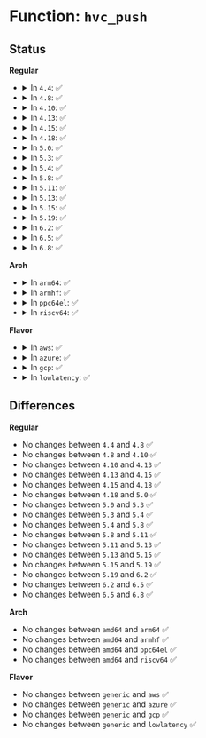 # Function: <code>hvc_push</code>

## Status
<b>Regular</b>
<ul>
<li>
<details>
<summary>In <code>4.4</code>: ✅</summary>

```c
int hvc_push(struct hvc_struct *hp);
```

**Collision:** Unique Static

**Inline:** No

**Transformation:** False

**Instances:**

```
In drivers/tty/hvc/hvc_console.c (ffffffff814fd760)
Location: drivers/tty/hvc/hvc_console.c:474
Inline: False
Direct callers:
  - drivers/tty/hvc/hvc_console.c:hvc_write
  - drivers/tty/hvc/hvc_console.c:hvc_write
  - drivers/tty/hvc/hvc_console.c:hvc_poll
```
**Symbols:**

```
ffffffff814fd760-ffffffff814fd7f7: hvc_push (STB_LOCAL)
```
</details>
</li>
<li>
<details>
<summary>In <code>4.8</code>: ✅</summary>

```c
int hvc_push(struct hvc_struct *hp);
```

**Collision:** Unique Static

**Inline:** No

**Transformation:** False

**Instances:**

```
In drivers/tty/hvc/hvc_console.c (ffffffff8154e280)
Location: drivers/tty/hvc/hvc_console.c:474
Inline: False
Direct callers:
  - drivers/tty/hvc/hvc_console.c:hvc_poll
  - drivers/tty/hvc/hvc_console.c:hvc_write
  - drivers/tty/hvc/hvc_console.c:hvc_write
```
**Symbols:**

```
ffffffff8154e280-ffffffff8154e31b: hvc_push (STB_LOCAL)
```
</details>
</li>
<li>
<details>
<summary>In <code>4.10</code>: ✅</summary>

```c
int hvc_push(struct hvc_struct *hp);
```

**Collision:** Unique Static

**Inline:** No

**Transformation:** False

**Instances:**

```
In drivers/tty/hvc/hvc_console.c (ffffffff8157ab00)
Location: drivers/tty/hvc/hvc_console.c:474
Inline: False
Direct callers:
  - drivers/tty/hvc/hvc_console.c:hvc_poll
  - drivers/tty/hvc/hvc_console.c:hvc_write
  - drivers/tty/hvc/hvc_console.c:hvc_write
```
**Symbols:**

```
ffffffff8157ab00-ffffffff8157ab9b: hvc_push (STB_LOCAL)
```
</details>
</li>
<li>
<details>
<summary>In <code>4.13</code>: ✅</summary>

```c
int hvc_push(struct hvc_struct *hp);
```

**Collision:** Unique Static

**Inline:** No

**Transformation:** False

**Instances:**

```
In drivers/tty/hvc/hvc_console.c (ffffffff8158edd0)
Location: drivers/tty/hvc/hvc_console.c:473
Inline: False
Direct callers:
  - drivers/tty/hvc/hvc_console.c:hvc_poll
  - drivers/tty/hvc/hvc_console.c:hvc_write
  - drivers/tty/hvc/hvc_console.c:hvc_write
```
**Symbols:**

```
ffffffff8158edd0-ffffffff8158ee6b: hvc_push (STB_LOCAL)
```
</details>
</li>
<li>
<details>
<summary>In <code>4.15</code>: ✅</summary>

```c
int hvc_push(struct hvc_struct *hp);
```

**Collision:** Unique Static

**Inline:** No

**Transformation:** False

**Instances:**

```
In drivers/tty/hvc/hvc_console.c (ffffffff815f3890)
Location: drivers/tty/hvc/hvc_console.c:460
Inline: False
Direct callers:
  - drivers/tty/hvc/hvc_console.c:hvc_poll
  - drivers/tty/hvc/hvc_console.c:hvc_write
  - drivers/tty/hvc/hvc_console.c:hvc_write
```
**Symbols:**

```
ffffffff815f3890-ffffffff815f3931: hvc_push (STB_LOCAL)
```
</details>
</li>
<li>
<details>
<summary>In <code>4.18</code>: ✅</summary>

```c
int hvc_push(struct hvc_struct *hp);
```

**Collision:** Unique Static

**Inline:** No

**Transformation:** False

**Instances:**

```
In drivers/tty/hvc/hvc_console.c (ffffffff8162c9e0)
Location: drivers/tty/hvc/hvc_console.c:460
Inline: False
Direct callers:
  - drivers/tty/hvc/hvc_console.c:hvc_poll
  - drivers/tty/hvc/hvc_console.c:hvc_write
  - drivers/tty/hvc/hvc_console.c:hvc_write
```
**Symbols:**

```
ffffffff8162c9e0-ffffffff8162ca80: hvc_push (STB_LOCAL)
```
</details>
</li>
<li>
<details>
<summary>In <code>5.0</code>: ✅</summary>

```c
int hvc_push(struct hvc_struct *hp);
```

**Collision:** Unique Static

**Inline:** No

**Transformation:** False

**Instances:**

```
In drivers/tty/hvc/hvc_console.c (ffffffff8164a9e0)
Location: drivers/tty/hvc/hvc_console.c:487
Inline: False
Direct callers:
  - drivers/tty/hvc/hvc_console.c:__hvc_poll
  - drivers/tty/hvc/hvc_console.c:hvc_write
```
**Symbols:**

```
ffffffff8164a9e0-ffffffff8164aa80: hvc_push (STB_LOCAL)
```
</details>
</li>
<li>
<details>
<summary>In <code>5.3</code>: ✅</summary>

```c
int hvc_push(struct hvc_struct *hp);
```

**Collision:** Unique Static

**Inline:** No

**Transformation:** False

**Instances:**

```
In drivers/tty/hvc/hvc_console.c (ffffffff8167f510)
Location: drivers/tty/hvc/hvc_console.c:487
Inline: False
Direct callers:
  - drivers/tty/hvc/hvc_console.c:__hvc_poll
  - drivers/tty/hvc/hvc_console.c:hvc_write
```
**Symbols:**

```
ffffffff8167f510-ffffffff8167f5b0: hvc_push (STB_LOCAL)
```
</details>
</li>
<li>
<details>
<summary>In <code>5.4</code>: ✅</summary>

```c
int hvc_push(struct hvc_struct *hp);
```

**Collision:** Unique Static

**Inline:** No

**Transformation:** False

**Instances:**

```
In drivers/tty/hvc/hvc_console.c (ffffffff816a1bc0)
Location: drivers/tty/hvc/hvc_console.c:487
Inline: False
Direct callers:
  - drivers/tty/hvc/hvc_console.c:__hvc_poll
  - drivers/tty/hvc/hvc_console.c:hvc_write
```
**Symbols:**

```
ffffffff816a1bc0-ffffffff816a1c60: hvc_push (STB_LOCAL)
```
</details>
</li>
<li>
<details>
<summary>In <code>5.8</code>: ✅</summary>

```c
int hvc_push(struct hvc_struct *hp);
```

**Collision:** Unique Static

**Inline:** No

**Transformation:** False

**Instances:**

```
In drivers/tty/hvc/hvc_console.c (ffffffff817542e0)
Location: drivers/tty/hvc/hvc_console.c:476
Inline: False
Direct callers:
  - drivers/tty/hvc/hvc_console.c:__hvc_poll
  - drivers/tty/hvc/hvc_console.c:hvc_write
```
**Symbols:**

```
ffffffff817542e0-ffffffff8175438c: hvc_push (STB_LOCAL)
```
</details>
</li>
<li>
<details>
<summary>In <code>5.11</code>: ✅</summary>

```c
int hvc_push(struct hvc_struct *hp);
```

**Collision:** Unique Static

**Inline:** No

**Transformation:** False

**Instances:**

```
In drivers/tty/hvc/hvc_console.c (ffffffff8176f5e0)
Location: drivers/tty/hvc/hvc_console.c:476
Inline: False
Direct callers:
  - drivers/tty/hvc/hvc_console.c:__hvc_poll
  - drivers/tty/hvc/hvc_console.c:hvc_write
```
**Symbols:**

```
ffffffff8176f5e0-ffffffff8176f68c: hvc_push (STB_LOCAL)
```
</details>
</li>
<li>
<details>
<summary>In <code>5.13</code>: ✅</summary>

```c
int hvc_push(struct hvc_struct *hp);
```

**Collision:** Unique Static

**Inline:** No

**Transformation:** False

**Instances:**

```
In drivers/tty/hvc/hvc_console.c (ffffffff817530c0)
Location: drivers/tty/hvc/hvc_console.c:476
Inline: False
Direct callers:
  - drivers/tty/hvc/hvc_console.c:__hvc_poll
  - drivers/tty/hvc/hvc_console.c:hvc_write
```
**Symbols:**

```
ffffffff817530c0-ffffffff8175316c: hvc_push (STB_LOCAL)
```
</details>
</li>
<li>
<details>
<summary>In <code>5.15</code>: ✅</summary>

```c
int hvc_push(struct hvc_struct *hp);
```

**Collision:** Unique Static

**Inline:** No

**Transformation:** False

**Instances:**

```
In drivers/tty/hvc/hvc_console.c (ffffffff817d64b0)
Location: drivers/tty/hvc/hvc_console.c:476
Inline: False
Direct callers:
  - drivers/tty/hvc/hvc_console.c:__hvc_poll
  - drivers/tty/hvc/hvc_console.c:hvc_write
```
**Symbols:**

```
ffffffff817d64b0-ffffffff817d655c: hvc_push (STB_LOCAL)
```
</details>
</li>
<li>
<details>
<summary>In <code>5.19</code>: ✅</summary>

```c
int hvc_push(struct hvc_struct *hp);
```

**Collision:** Unique Static

**Inline:** No

**Transformation:** False

**Instances:**

```
In drivers/tty/hvc/hvc_console.c (ffffffff81914530)
Location: drivers/tty/hvc/hvc_console.c:476
Inline: False
Direct callers:
  - drivers/tty/hvc/hvc_console.c:__hvc_poll
  - drivers/tty/hvc/hvc_console.c:hvc_write
```
**Symbols:**

```
ffffffff81914530-ffffffff819145ee: hvc_push (STB_LOCAL)
```
</details>
</li>
<li>
<details>
<summary>In <code>6.2</code>: ✅</summary>

```c
int hvc_push(struct hvc_struct *hp);
```

**Collision:** Unique Static

**Inline:** No

**Transformation:** False

**Instances:**

```
In drivers/tty/hvc/hvc_console.c (ffffffff81a6fb70)
Location: drivers/tty/hvc/hvc_console.c:476
Inline: False
Direct callers:
  - drivers/tty/hvc/hvc_console.c:__hvc_poll
  - drivers/tty/hvc/hvc_console.c:hvc_write
```
**Symbols:**

```
ffffffff81a6fb70-ffffffff81a6fc2e: hvc_push (STB_LOCAL)
```
</details>
</li>
<li>
<details>
<summary>In <code>6.5</code>: ✅</summary>

```c
int hvc_push(struct hvc_struct *hp);
```

**Collision:** Unique Static

**Inline:** No

**Transformation:** False

**Instances:**

```
In drivers/tty/hvc/hvc_console.c (ffffffff81aba320)
Location: drivers/tty/hvc/hvc_console.c:476
Inline: False
Direct callers:
  - drivers/tty/hvc/hvc_console.c:__hvc_poll
  - drivers/tty/hvc/hvc_console.c:hvc_write
```
**Symbols:**

```
ffffffff81aba320-ffffffff81aba3de: hvc_push (STB_LOCAL)
```
</details>
</li>
<li>
<details>
<summary>In <code>6.8</code>: ✅</summary>

```c
int hvc_push(struct hvc_struct *hp);
```

**Collision:** Unique Static

**Inline:** No

**Transformation:** False

**Instances:**

```
In drivers/tty/hvc/hvc_console.c (ffffffff81b0d050)
Location: drivers/tty/hvc/hvc_console.c:476
Inline: False
Direct callers:
  - drivers/tty/hvc/hvc_console.c:__hvc_poll
  - drivers/tty/hvc/hvc_console.c:hvc_write
```
**Symbols:**

```
ffffffff81b0d050-ffffffff81b0d116: hvc_push (STB_LOCAL)
```
</details>
</li>
</ul>
<b>Arch</b>
<ul>
<li>
<details>
<summary>In <code>arm64</code>: ✅</summary>

```c
int hvc_push(struct hvc_struct *hp);
```

**Collision:** Unique Static

**Inline:** No

**Transformation:** False

**Instances:**

```
In drivers/tty/hvc/hvc_console.c (ffff8000108798b8)
Location: drivers/tty/hvc/hvc_console.c:487
Inline: False
Direct callers:
  - drivers/tty/hvc/hvc_console.c:__hvc_poll
  - drivers/tty/hvc/hvc_console.c:hvc_write
```
**Symbols:**

```
ffff8000108798b8-ffff800010879968: hvc_push (STB_LOCAL)
```
</details>
</li>
<li>
<details>
<summary>In <code>armhf</code>: ✅</summary>

```c
int hvc_push(struct hvc_struct *hp);
```

**Collision:** Unique Static

**Inline:** No

**Transformation:** False

**Instances:**

```
In drivers/tty/hvc/hvc_console.c (c097bf24)
Location: drivers/tty/hvc/hvc_console.c:487
Inline: False
Direct callers:
  - drivers/tty/hvc/hvc_console.c:__hvc_poll
  - drivers/tty/hvc/hvc_console.c:hvc_write
```
**Symbols:**

```
c097bf24-c097bfc0: hvc_push (STB_LOCAL)
```
</details>
</li>
<li>
<details>
<summary>In <code>ppc64el</code>: ✅</summary>

```c
int hvc_push(struct hvc_struct *hp);
```

**Collision:** Unique Static

**Inline:** No

**Transformation:** False

**Instances:**

```
In drivers/tty/hvc/hvc_console.c (c000000000920ac0)
Location: drivers/tty/hvc/hvc_console.c:487
Inline: False
Direct callers:
  - drivers/tty/hvc/hvc_console.c:__hvc_poll
  - drivers/tty/hvc/hvc_console.c:hvc_write
```
**Symbols:**

```
c000000000920ac0-c000000000920bc8: hvc_push (STB_LOCAL)
```
</details>
</li>
<li>
<details>
<summary>In <code>riscv64</code>: ✅</summary>

```c
int hvc_push(struct hvc_struct *hp);
```

**Collision:** Unique Static

**Inline:** No

**Transformation:** False

**Instances:**

```
In drivers/tty/hvc/hvc_console.c (ffffffe000549ed2)
Location: drivers/tty/hvc/hvc_console.c:487
Inline: False
Direct callers:
  - drivers/tty/hvc/hvc_console.c:__hvc_poll
  - drivers/tty/hvc/hvc_console.c:hvc_write
```
**Symbols:**

```
ffffffe000549ed2-ffffffe000549f68: hvc_push (STB_LOCAL)
```
</details>
</li>
</ul>
<b>Flavor</b>
<ul>
<li>
<details>
<summary>In <code>aws</code>: ✅</summary>

```c
int hvc_push(struct hvc_struct *hp);
```

**Collision:** Unique Static

**Inline:** No

**Transformation:** False

**Instances:**

```
In drivers/tty/hvc/hvc_console.c (ffffffff81667620)
Location: drivers/tty/hvc/hvc_console.c:487
Inline: False
Direct callers:
  - drivers/tty/hvc/hvc_console.c:__hvc_poll
  - drivers/tty/hvc/hvc_console.c:hvc_write
```
**Symbols:**

```
ffffffff81667620-ffffffff816676c0: hvc_push (STB_LOCAL)
```
</details>
</li>
<li>
<details>
<summary>In <code>azure</code>: ✅</summary>

```c
int hvc_push(struct hvc_struct *hp);
```

**Collision:** Unique Static

**Inline:** No

**Transformation:** False

**Instances:**

```
In drivers/tty/hvc/hvc_console.c (ffffffff816479a0)
Location: drivers/tty/hvc/hvc_console.c:487
Inline: False
Direct callers:
  - drivers/tty/hvc/hvc_console.c:__hvc_poll
  - drivers/tty/hvc/hvc_console.c:hvc_write
```
**Symbols:**

```
ffffffff816479a0-ffffffff81647a40: hvc_push (STB_LOCAL)
```
</details>
</li>
<li>
<details>
<summary>In <code>gcp</code>: ✅</summary>

```c
int hvc_push(struct hvc_struct *hp);
```

**Collision:** Unique Static

**Inline:** No

**Transformation:** False

**Instances:**

```
In drivers/tty/hvc/hvc_console.c (ffffffff81695a00)
Location: drivers/tty/hvc/hvc_console.c:487
Inline: False
Direct callers:
  - drivers/tty/hvc/hvc_console.c:__hvc_poll
  - drivers/tty/hvc/hvc_console.c:hvc_write
```
**Symbols:**

```
ffffffff81695a00-ffffffff81695aa0: hvc_push (STB_LOCAL)
```
</details>
</li>
<li>
<details>
<summary>In <code>lowlatency</code>: ✅</summary>

```c
int hvc_push(struct hvc_struct *hp);
```

**Collision:** Unique Static

**Inline:** No

**Transformation:** False

**Instances:**

```
In drivers/tty/hvc/hvc_console.c (ffffffff816b0170)
Location: drivers/tty/hvc/hvc_console.c:487
Inline: False
Direct callers:
  - drivers/tty/hvc/hvc_console.c:__hvc_poll
  - drivers/tty/hvc/hvc_console.c:hvc_write
```
**Symbols:**

```
ffffffff816b0170-ffffffff816b0210: hvc_push (STB_LOCAL)
```
</details>
</li>
</ul>

## Differences
<b>Regular</b>
<ul>
<li>
No changes between <code>4.4</code> and <code>4.8</code> ✅
</li>
<li>
No changes between <code>4.8</code> and <code>4.10</code> ✅
</li>
<li>
No changes between <code>4.10</code> and <code>4.13</code> ✅
</li>
<li>
No changes between <code>4.13</code> and <code>4.15</code> ✅
</li>
<li>
No changes between <code>4.15</code> and <code>4.18</code> ✅
</li>
<li>
No changes between <code>4.18</code> and <code>5.0</code> ✅
</li>
<li>
No changes between <code>5.0</code> and <code>5.3</code> ✅
</li>
<li>
No changes between <code>5.3</code> and <code>5.4</code> ✅
</li>
<li>
No changes between <code>5.4</code> and <code>5.8</code> ✅
</li>
<li>
No changes between <code>5.8</code> and <code>5.11</code> ✅
</li>
<li>
No changes between <code>5.11</code> and <code>5.13</code> ✅
</li>
<li>
No changes between <code>5.13</code> and <code>5.15</code> ✅
</li>
<li>
No changes between <code>5.15</code> and <code>5.19</code> ✅
</li>
<li>
No changes between <code>5.19</code> and <code>6.2</code> ✅
</li>
<li>
No changes between <code>6.2</code> and <code>6.5</code> ✅
</li>
<li>
No changes between <code>6.5</code> and <code>6.8</code> ✅
</li>
</ul>
<b>Arch</b>
<ul>
<li>
No changes between <code>amd64</code> and <code>arm64</code> ✅
</li>
<li>
No changes between <code>amd64</code> and <code>armhf</code> ✅
</li>
<li>
No changes between <code>amd64</code> and <code>ppc64el</code> ✅
</li>
<li>
No changes between <code>amd64</code> and <code>riscv64</code> ✅
</li>
</ul>
<b>Flavor</b>
<ul>
<li>
No changes between <code>generic</code> and <code>aws</code> ✅
</li>
<li>
No changes between <code>generic</code> and <code>azure</code> ✅
</li>
<li>
No changes between <code>generic</code> and <code>gcp</code> ✅
</li>
<li>
No changes between <code>generic</code> and <code>lowlatency</code> ✅
</li>
</ul>
